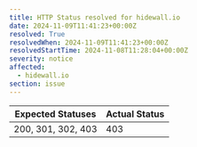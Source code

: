 ```yaml
---
title: HTTP Status resolved for hidewall.io
date: 2024-11-09T11:41:23+00:00Z
resolved: True
resolvedWhen: 2024-11-09T11:41:23+00:00Z
resolvedStartTime: 2024-11-08T11:28:04+00:00Z
severity: notice
affected:
  - hidewall.io
section: issue
---
```


| Expected Statuses | Actual Status  |
|-------------------|----------------|
| 200, 301, 302, 403 | 403 |

